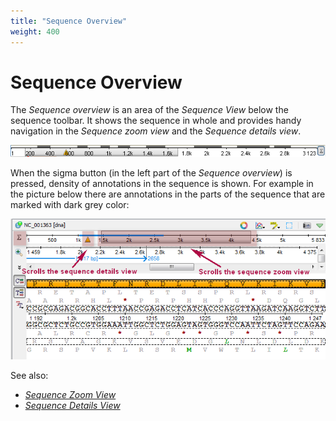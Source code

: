 ```yaml
---
title: "Sequence Overview"
weight: 400
---
```



# Sequence Overview

The _Sequence overview_ is an area of the _Sequence View_ below the sequence toolbar. It shows the sequence in whole and provides handy navigation in the _Sequence zoom view_ and the _Sequence details view_.


![](/images/65929380/65929381.png)

When the sigma button (in the left part of the _Sequence overview_) is pressed, density of annotations in the sequence is shown. For example in the picture below there are annotations in the parts of the sequence that are marked with dark grey color:


![](/images/65929380/65929382.png)

See also:

*   [_Sequence Zoom View_](zoom-view.md)
*   [_Sequence Details View_](details-view.md)
